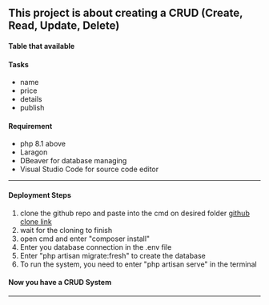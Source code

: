 ## This project is about creating a CRUD (Create, Read, Update, Delete)

#### Table that available
#### Tasks
- name
- price
- details
- publish

#### Requirement
- php 8.1 above
- Laragon
- DBeaver for database managing
- Visual Studio Code for source code editor

---
#### Deployment Steps

1. clone the github repo and paste into the cmd on desired folder [github clone link](git@github.com:Lanza00/crud.git)
2. wait for the cloning to finish
3. open cmd and enter "composer install"
4. Enter you database connection in the .env file
5. Enter "php artisan migrate:fresh" to create the database
6. To run the system, you need to enter "php artisan serve" in the terminal
#### Now you have a CRUD System
---




